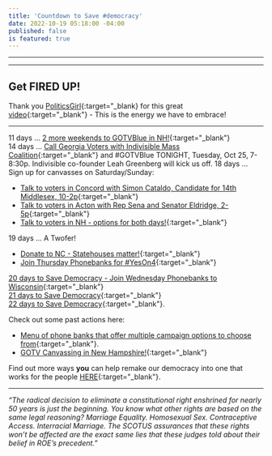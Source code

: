 ```yaml
---
title: 'Countdown to Save #democracy'
date: 2022-10-19 05:18:00 -04:00
published: false
is featured: true
---
```


---
<p id="demo">
</p>

<script>
// Set the date we're counting down to
var countDownDate = new Date("Nov 8 2022 12:00");

// Update the count down every 1 second
var x = setInterval(function() {

  // Get today's date
  var now = new Date();
    
  // Find the distance between now and the count down date
  var t = countDownDate - now;
    
  // Time calculations for days
  var days = Math.floor(t / (1000 * 60 * 60 * 24));
  var hours = Math.floor((t%(1000 * 60 * 60 * 24))/(1000 * 60 * 60)); 
  var minutes = Math.floor((t % (1000 * 60 * 60)) / (1000 * 60)); 
  var seconds = Math.floor((t % (1000 * 60)) / 1000);  

  // Output the result in an element with id="demo"
  var test1 = document.getElementById("demo");
  test1.style.font = "italic bold 30px arial,serif"; 
  //test1.style.textAlign = "center";
//test1.innerHTML = days + " days left until Nov 8, 2022!";
  test1.innerHTML = days + "d " + hours + "h " + minutes + "m " + seconds + "s left until 12p Nov 8, 2022!";
  
  
  // If the count down is over, write some text 
  if (t < 0) {
    clearInterval(x);
    document.getElementById("demo").innerHTML = "The biggest threat to our democracy is indifference.";
  }
},500);
</script>

---

## Get FIRED UP!

Thank you [PoliticsGirl](https://twitter.com/IAmPoliticsGirl){:target="_blank} for this great [video](https://twitter.com/IAmPoliticsGirl/status/1581678349599981568?s=20&t=cvWEWfMfpE0ab0nRtESYUg){:target="_blank"} - This is the energy we have to embrace!


---

11 days ... [2 more weekends to GOTVBlue in NH!](https://www.mobilize.us/swingbluealliance/event/507393/?link_id=0&can_id=5b37021dbc0c923fe37b06811eb9fbb5&source=email-you-are-the-key-to-saving-democracy&email_referrer=email_1704918&email_subject=_-together-we-are-the-wave){:target="_blank"}   
14 days ... [Call Georgia Voters with Indivisible Mass Coalition](https://us02web.zoom.us/meeting/register/tZUrfumgqz8rHtQTFx7PnvlPjaS3E_2R4A97?link_id=0&can_id=5b37021dbc0c923fe37b06811eb9fbb5&source=email-calling-all-democracy-superstars&email_referrer=email_1713736&email_subject=_-14-days-to-save-democracy){:target="_blank"} and #GOTVBlue TONIGHT, Tuesday, Oct 25, 7-8:30p.  Indivisible co-founder Leah Greenberg will kick us off. 
18 days ... Sign up for canvasses on Saturday/Sunday:
* [Talk to voters in Concord with Simon Cataldo, Candidate for 14th Middlesex, 10-2p](https://www.mobilize.us/maurahealey/event/531491/){:target="_blank"}  
* [Talk to voters in Acton with Rep Sena and Senator Eldridge, 2-5p](https://saferroadsma.us/1022canvass-acton){:target="_blank"} 
* [Talk to voters in NH - options for both days!](https://www.mobilize.us/swingbluealliance/event/507393/?link_id=0&can_id=5b37021dbc0c923fe37b06811eb9fbb5&source=email-you-are-the-key-to-saving-democracy&email_referrer=email_1704918&email_subject=_-together-we-are-the-wave){:target="_blank"}   

19 days ... A Twofer! 
* [Donate to NC - Statehouses matter!](https://secure.actblue.com/donate/2022c2c?link_id=0&can_id=5b37021dbc0c923fe37b06811eb9fbb5&source=email-saving-democracy-is-easier-when-we-share-the-load&email_referrer=email_1704902&email_subject=_-you-are-the-key-to-saving-democracy&refcodeEmailReferrer=email_1704902){:target="_blank"}  
* [Join Thursday Phonebanks for #YesOn4](https://saferroadsma.com/events/){:target="_blank"}  

[20 days to Save Democracy - Join Wednesday Phonebanks to Wisconsin](https://www.mobilize.us/wisdems/event/513943/?link_id=0&can_id=5b37021dbc0c923fe37b06811eb9fbb5&source=email-i-told-5-friends-and-they-told-5-friends-and-so-on-and-so-on&email_referrer=email_1704841&email_subject=_-saving-democracy-is-easier-when-we-share-the-load){:target="_blank"}   
[21 days to Save Democracy](https://turnpurple2blue.org/2022/09/29/massachusetts-2020-ballot-questions/?link_id=0&can_id=5b37021dbc0c923fe37b06811eb9fbb5&source=email-democracy-is-endangered-by-maga-extremists-help-crush-the-coup&email_referrer=email_1704394&email_subject=_-i-told-5-friends-and-they-told-5-friends-and-so-on-and-so-on){:target="_blank"}  
[22 days to Save Democracy](https://crushthecoup.org/arizona?link_id=1&can_id=5b37021dbc0c923fe37b06811eb9fbb5&source=email-23-days-to-save-democracy&email_referrer=email_1697275&email_subject=_-democracy-is-endangered-by-maga-extremists-help-crush-the-coup){:target="_blank"}.

Check out some past actions here:
* [Menu of phone banks that offer multiple campaign options to choose from](https://www.mobilize.us/swingleft/event/439612/?link_id=1&can_id=5b37021dbc0c923fe37b06811eb9fbb5&source=email-25-days-to-save-democracy&email_referrer=email_1697215&email_subject=_-use-your-superpowers-to-save-democracy){:target="_blank"}.
* [GOTV Canvassing in New Hampshire!](https://turnpurple2blue.org/2022/09/02/canvass-nh-2/?link_id=1&can_id=5b37021dbc0c923fe37b06811eb9fbb5&source=email-27-days-to-save-democracy&email_referrer=email_1697206&email_subject=_-26-days-to-save-democracy-_){:target="_blank"}  

Find out more ways **you** can help remake our democracy into one that works for the people [HERE](https://turnpurple2blue.org/){:target="_blank"}. 

---

*“The radical decision to eliminate a constitutional right enshrined for nearly 50 years is just the beginning. You know what other rights are based on the same legal reasoning? Marriage Equality. Homosexual Sex. Contraceptive Access. Interracial Marriage. The SCOTUS assurances that these rights won’t be affected are the exact same lies that these judges told about their belief in ROE’s precedent.”*